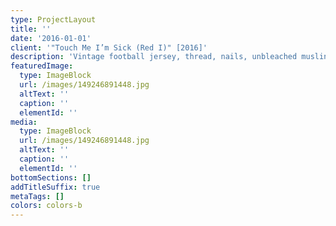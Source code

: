 ```yaml
---
type: ProjectLayout
title: ''
date: '2016-01-01'
client: '"Touch Me I’m Sick (Red I)" [2016]'
description: 'Vintage football jersey, thread, nails, unbleached muslin'
featuredImage:
  type: ImageBlock
  url: /images/149246891448.jpg
  altText: ''
  caption: ''
  elementId: ''
media:
  type: ImageBlock
  url: /images/149246891448.jpg
  altText: ''
  caption: ''
  elementId: ''
bottomSections: []
addTitleSuffix: true
metaTags: []
colors: colors-b
---
```

